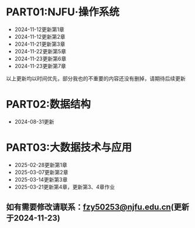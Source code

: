# PART01:NJFU·操作系统

* 2024-11-12更新第1章
* 2024-11-12更新第2章
* 2024-11-21更新第3章
* 2024-11-22更新第5章
* 2024-11-23更新第6章
* 2024-11-23更新第7章

以上更新均以时间优先，部分我也的不重要的内容还没有删掉，请期待后续更新

# PART02:数据结构

* 2024-08-31更新

# PART03:大数据技术与应用

* 2025-02-28更新第1章
* 2025-03-07更新第2章
* 2025-03-14更新第3章
* 2025-03-21更新第4章，更新第3、4章作业

## 如有需要修改请联系：fzy50253@njfu.edu.cn(更新于2024-11-23)
